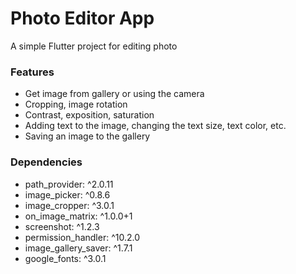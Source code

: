 # Photo Editor App
A simple Flutter project for editing photo

### Features
- Get image from gallery or using the camera
- Cropping, image rotation
- Contrast, exposition, saturation
- Adding text to the image, changing the text size, text color, etc.
- Saving an image to the gallery

### Dependencies
- path_provider: ^2.0.11
- image_picker: ^0.8.6
- image_cropper: ^3.0.1
- on_image_matrix: ^1.0.0+1
- screenshot: ^1.2.3
- permission_handler: ^10.2.0
- image_gallery_saver: ^1.7.1
- google_fonts: ^3.0.1